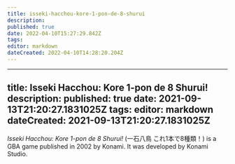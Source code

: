 ```yaml
---
title: isseki-hacchou-kore-1-pon-de-8-shurui
description: 
published: true
date: 2022-04-10T15:27:29.842Z
tags: 
editor: markdown
dateCreated: 2022-04-10T14:28:20.204Z
---
```


---
title: Isseki Hacchou: Kore 1-pon de 8 Shurui!
description: 
published: true
date: 2021-09-13T21:20:27.1831025Z 
tags: 
editor: markdown
dateCreated: 2021-09-13T21:20:27.1831025Z
---
_Isseki Hacchou: Kore 1-pon de 8 Shurui!_ (<span lang='ja'>一石八鳥 これ1本で8種類！</span>) is a GBA game published in 2002 by Konami.
It was developed by Konami Studio.
